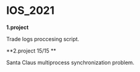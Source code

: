 # IOS_2021

**1.project**

Trade logs proccesing script.

**2.project 15/15 **

Santa Claus multiprocess synchronization problem.

